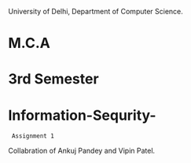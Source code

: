 University of Delhi, Department of Computer Science.
# M.C.A  
# 3rd Semester
# Information-Sequrity-
     Assignment 1
Collabration of Ankuj Pandey and Vipin Patel.


